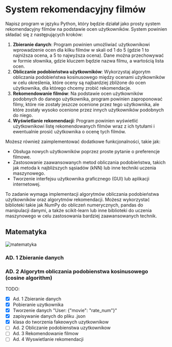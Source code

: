 # System rekomendacyjny filmów

Napisz program w języku Python, który będzie działał jako prosty system rekomendacyjny filmów na podstawie ocen użytkowników. System powinien składać się z następujących kroków:

1. **Zbieranie danych**: Program powinien umożliwiać użytkownikowi wprowadzenie ocen dla kilku filmów w skali od 1 do 5 (gdzie 1 to najniższa ocena, a 5 to najwyższa ocena). Dane można przechowywać w formie słownika, gdzie kluczem będzie nazwa filmu, a wartością lista ocen.
2. **Obliczanie podobieństwa użytkowników**: Wykorzystaj algorytm obliczania podobieństwa kosinusowego między ocenami użytkowników w celu określenia, które oceny są najbardziej zbliżone do ocen użytkownika, dla którego chcemy zrobić rekomendacje.
3. **Rekomendowanie filmów**: Na podstawie ocen użytkowników podobnych do danego użytkownika, program powinien zaproponować filmy, które nie zostały jeszcze ocenione przez tego użytkownika, ale które zostały wysoko ocenione przez innych użytkowników podobnych do niego.
4. **Wyświetlanie rekomendacji**: Program powinien wyświetlić użytkownikowi listę rekomendowanych filmów wraz z ich tytułami i ewentualnie prosić użytkownika o ocenę tych filmów.

Możesz również zaimplementować dodatkowe funkcjonalności, takie jak:

* Obsługa nowych użytkowników poprzez proste pytanie o preferencje filmowe.
* Zastosowanie zaawansowanych metod obliczania podobieństwa, takich jak metoda k najbliższych sąsiadów (kNN) lub inne techniki uczenia maszynowego.
* Tworzenie interfejsu użytkownika graficznego (GUI) lub aplikacji internetowej.

To zadanie wymaga implementacji algorytmów obliczania podobieństwa użytkowników oraz algorytmów rekomendacji. Możesz wykorzystać biblioteki takie jak NumPy do obliczeń numerycznych, pandas do manipulacji danymi, a także scikit-learn lub inne biblioteki do uczenia maszynowego w celu zastosowania bardziej zaawansowanych technik.

## Matematyka
![matematyka](/img/cosine_similarity.png)

### AD. 1 Zbieranie danych

### AD. 2 Algorytm obliczania podobienstwa kosinusowego (cosine algorithm)

TODO:

* [X]  Ad. 1 Zbieranie danych
  * [X]  Pobieranie uzytkownika
  * [X]  Tworzenie danych "User: {"movie": "rate_num"}"
  * [X]  zapisywanie danych do pliku .json
  * [X]  klasa do tworzenia fakeowych uzytkownikow
* [ ]  Ad. 2 Obliczanie podobienstwa uzytkownikow
* [ ]  Ad. 3 Rekomendowanie filmow
* [ ]  Ad. 4 Wyswietlanie rekomendacji

